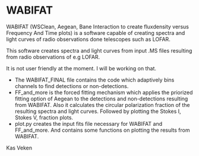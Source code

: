 # WABIFAT
WABIFAT (WSClean, Aegean, Bane Interaction to create fluxdensity versus Frequency And Time plots) is a software capable of creating spectra and light curves of radio observations done telescopes such as LOFAR.

This software creates spectra and light curves from input .MS files resulting from radio observations of e.g LOFAR. 

It is not user friendly at the moment. I will be working on that. 
- The WABIFAT_FINAL file contains the code which adaptively bins channels to find detections or non-detections. 
- FF_and_more is the forced fitting mechanism which applies the priorized fitting option of Aegean to the detections and non-detections resulting from WABIFAT. 
  Also it calculates the circular polarization fraction of the resulting spectra and light curves. Followed by plotting the Stokes I, Stokes V, fraction plots.
- plot.py creates the input fits file necessary for WABIFAT and FF_and_more. And contains some functions on plotting the results from WABIFAT. 

Kas Veken

